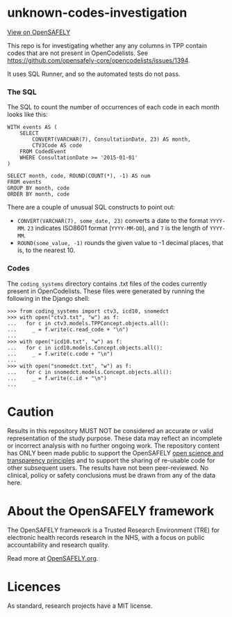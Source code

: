 # unknown-codes-investigation

[View on OpenSAFELY](https://jobs.opensafely.org/repo/https%253A%252F%252Fgithub.com%252Fopensafely%252Funknown-codes-investigation)

This repo is for investigating whether any any columns in TPP contain codes that are not present in OpenCodelists.
See https://github.com/opensafely-core/opencodelists/issues/1394.

It uses SQL Runner, and so the automated tests do not pass.

### The SQL

The SQL to count the number of occurrences of each code in each month looks like this:

    WITH events AS (
        SELECT
            CONVERT(VARCHAR(7), ConsultationDate, 23) AS month,
            CTV3Code AS code
        FROM CodedEvent
        WHERE ConsultationDate >= '2015-01-01'
    )

    SELECT month, code, ROUND(COUNT(*), -1) AS num
    FROM events
    GROUP BY month, code
    ORDER BY month, code

There are a couple of unusual SQL constructs to point out:

* `CONVERT(VARCHAR(7), some_date, 23)` converts a date to the format `YYYY-MM`.  `23` indicates ISO8601 format (`YYYY-MM-DD`), and `7` is the length of `YYYY-MM`.
* `ROUND(some_value, -1)` rounds the given value to -1 decimal places, that is, to the nearest 10.

### Codes

The `coding_systems` directory contains .txt files of the codes currently present in OpenCodelists.
These files were generated by running the following in the Django shell:

    >>> from coding_systems import ctv3, icd10, snomedct
    >>> with open("ctv3.txt", "w") as f:
    ...   for c in ctv3.models.TPPConcept.objects.all():
    ...     _ = f.write(c.read_code + "\n")
    ...
    >>> with open("icd10.txt", "w") as f:
    ...   for c in icd10.models.Concept.objects.all():
    ...     _ = f.write(c.code + "\n")
    ...
    >>> with open("snomedct.txt", "w") as f:
    ...   for c in snomedct.models.Concept.objects.all():
    ...     _ = f.write(c.id + "\n")
    ...


# Caution

Results in this repository MUST NOT be considered an accurate or valid representation of the study purpose. These data may reflect an incomplete or incorrect analysis with no further ongoing work.
The repository content has ONLY been made public to support the OpenSAFELY [open science and transparency principles](https://www.opensafely.org/about/#contributing-to-best-practice-around-open-science) and to support the sharing of re-usable code for other subsequent users.
The results have not been peer-reviewed.
No clinical, policy or safety conclusions must be drawn from any of the data here.

# About the OpenSAFELY framework

The OpenSAFELY framework is a Trusted Research Environment (TRE) for electronic
health records research in the NHS, with a focus on public accountability and
research quality.

Read more at [OpenSAFELY.org](https://opensafely.org).

# Licences
As standard, research projects have a MIT license. 
